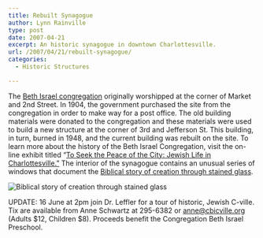 ```yaml
---
title: Rebuilt Synagogue
author: Lynn Rainville
type: post
date: 2007-04-21
excerpt: An historic synagogue in downtown Charlottesville.
url: /2007/04/21/rebuilt-synagogue/
categories:
  - Historic Structures

---
```


The [Beth Israel congregation](http://www.cbicville.org/) originally worshipped
at the corner of Market and 2nd Street. In 1904, the government purchased the
site from the congregation in order to make way for a post office. The old
building materials were donated to the congregation and these materials were
used to build a new structure at the corner of 3rd and Jefferson St. This
building, in turn, burned in 1948, and the current building was rebuilt on the
site. To learn more about the history of the Beth Israel Congregation, visit the
on-line exhibit titled “[To Seek the Peace of the City: Jewish Life in
Charlottesville.”](http://www.lib.virginia.edu/small/exhibits/seek/) The
interior of the synagogue contains an unusual series of windows that document
the [Biblical story of creation through stained
glass](http://www.cbicville.org/about/windows.html).

![Biblical story of creation through stained glass](/media/2007/04/synagogue.jpg) 

UPDATE: 16 June at 2pm join Dr. Leffler for a tour of historic, Jewish C-ville. Tix are available from Anne Schwartz at 295-6382 or anne@cbicville.org (Adults $12, Children $8). Proceeds benefit the Congregation Beth Israel Preschool. <!--more-->
